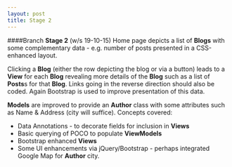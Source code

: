 ```yaml
---
layout: post
title: Stage 2
---
```


####Branch **Stage 2** (w/s 19-10-15)
Home page depicts a list of **Blogs** with some complementary data - e.g. number of posts presented in a CSS-enhanced layout. 


Clicking a **Blog** (either the row depicting the blog or via a button) leads to a **View** for each **Blog** revealing more details of the **Blog** such as a list of **Posts**s for that **Blog**. Links going in the reverse direction should also be coded. Again Bootstrap is used to improve presentation of this data.

**Models** are improved to provide an **Author** class with some attributes such as Name & Address (city will suffice).
Concepts covered:

* Data Annotations - to decorate fields for inclusion in **Views**
* Basic querying of POCO to populate **ViewModels**
* Bootstrap enhanced **Views**
* Some UI enhancements via jQuery/Bootstrap - perhaps integrated Google Map for **Author** city.